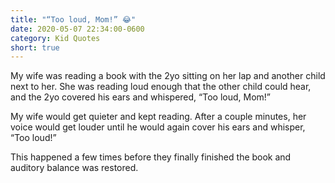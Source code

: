 ```yaml
---
title: "“Too loud, Mom!” 😂"
date: 2020-05-07 22:34:00-0600
category: Kid Quotes
short: true
---
```


My wife was reading a book with the 2yo sitting on her lap and another child next to her. She was reading loud enough that the other child could hear, and the 2yo covered his ears and whispered, “Too loud, Mom!”

My wife would get quieter and kept reading. After a couple minutes, her voice would get louder until he would again cover his ears and whisper, “Too loud!”

This happened a few times before they finally finished the book and auditory balance was restored.
